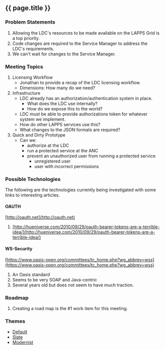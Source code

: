 ## {{ page.title }}

### Problem Statements

1. Allowing the LDC's resources to be made available on the LAPPS Grid is a top priority. 
1. Code changes are required to the Service Manager to address the LDC's requirements.
1. We can't wait for changes to the Service Manager.

### Meeting Topics

1. Licensing Workflow
	* Jonathan to provide a recap of the LDC licensing workflow.
	* Dimensions: How many do we need?	
1. Infrastructure
	* LDC already has an authorization/authentication system in place.
		* What does the LDC use internally?
		* How do we expose this to the world?
	* LDC must be able to provide authorizations token for whatever system we implement.
	* How do other LAPPS services use this?
	* What changes to the JSON formats are required?
1. Quick and Dirty Prototype
	* Can we:
		* authorize at the LDC
		* run a protected service at the ANC
		* prevent an unauthorized user from running a protected service
			* unregistered user
			* user with incorrect permissions

### Possible Technologies

The following are the technologies currently being investigated with some links to 
interesting articles.

#### OAUTH

[http://oauth.net](http://oauth.net)

1. [http://hueniverse.com/2010/09/29/oauth-bearer-tokens-are-a-terrible-idea/](http://hueniverse.com/2010/09/29/oauth-bearer-tokens-are-a-terrible-idea/)

#### WS-Security

[https://www.oasis-open.org/committees/tc_home.php?wg_abbrev=wss](https://www.oasis-open.org/committees/tc_home.php?wg_abbrev=wss)

1. An Oasis standard
1. Seems to be very SOAP and Java-centric
1. Several years old but does not seem to have much traction.


### Roadmap

1. Creating a road map is the #1 work item for this meeting.


### Themes

* [Default](Licensing-default.html)
* [Slate](Licensing-slate.html)
* [Modernist](Licensing-modernist.html)
